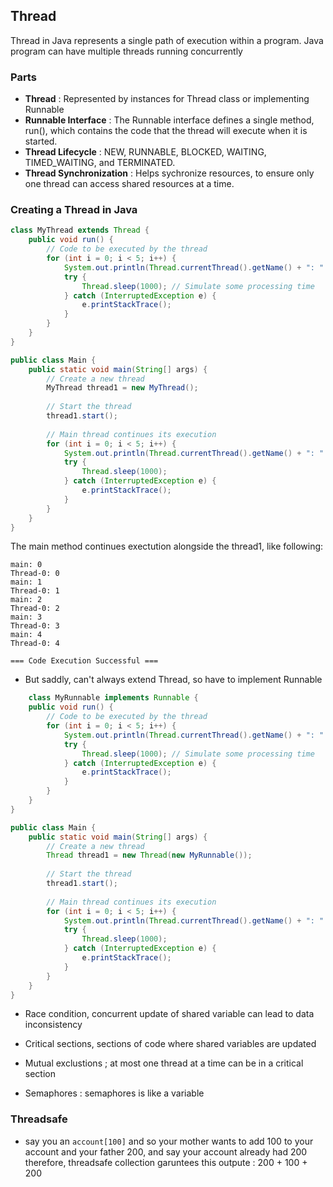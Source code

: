 ## Thread
Thread in Java represents a single path of execution within a program.
Java program can have multiple threads running concurrently

### Parts

- **Thread** : Represented by instances for Thread class or implementing Runnable
- **Runnable Interface** : The Runnable interface defines a single method, run(), which contains the code that the thread will execute when it is started.
- **Thread Lifecycle** :  NEW, RUNNABLE, BLOCKED, WAITING, TIMED_WAITING, and TERMINATED.
- **Thread Synchronization** : Helps sychronize resources, to ensure only one thread can access shared resources at a time.

### Creating a Thread in Java

```java
class MyThread extends Thread {
    public void run() {
        // Code to be executed by the thread
        for (int i = 0; i < 5; i++) {
            System.out.println(Thread.currentThread().getName() + ": " + i);
            try {
                Thread.sleep(1000); // Simulate some processing time
            } catch (InterruptedException e) {
                e.printStackTrace();
            }
        }
    }
}

public class Main {
    public static void main(String[] args) {
        // Create a new thread
        MyThread thread1 = new MyThread();
        
        // Start the thread
        thread1.start();
        
        // Main thread continues its execution
        for (int i = 0; i < 5; i++) {
            System.out.println(Thread.currentThread().getName() + ": " + i);
            try {
                Thread.sleep(1000);
            } catch (InterruptedException e) {
                e.printStackTrace();
            }
        }
    }
}
```

The main method continues exectution alongside the thread1, like following:

```
main: 0
Thread-0: 0
main: 1
Thread-0: 1
main: 2
Thread-0: 2
main: 3
Thread-0: 3
main: 4
Thread-0: 4

=== Code Execution Successful ===
```
- But saddly, can't always extend Thread, so have to implement Runnable
```java
    class MyRunnable implements Runnable {
    public void run() {
        // Code to be executed by the thread
        for (int i = 0; i < 5; i++) {
            System.out.println(Thread.currentThread().getName() + ": " + i);
            try {
                Thread.sleep(1000); // Simulate some processing time
            } catch (InterruptedException e) {
                e.printStackTrace();
            }
        }
    }
}

public class Main {
    public static void main(String[] args) {
        // Create a new thread
        Thread thread1 = new Thread(new MyRunnable());
        
        // Start the thread
        thread1.start();
        
        // Main thread continues its execution
        for (int i = 0; i < 5; i++) {
            System.out.println(Thread.currentThread().getName() + ": " + i);
            try {
                Thread.sleep(1000);
            } catch (InterruptedException e) {
                e.printStackTrace();
            }
        }
    }
}
```
  - Race condition, concurrent update of shared variable can lead to data inconsistency
  - Critical sections, sections of code where shared variables are updated
  - Mutual exclustions ; at most one thread at a time can be in a critical section

- Semaphores : semaphores is like a variable

### Threadsafe

- say you an `account[100]` and so your mother wants to add 100 to your account and your father 200, and say your account already had 200 
therefore, threadsafe collection garuntees this outpute : 200 + 100 + 200


